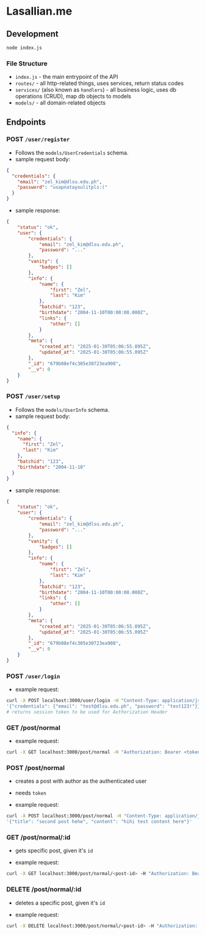 # Lasallian.me

## Development

```bash
node index.js
```

### File Structure

* `index.js` - the main entrypoint of the API
* `routes/` - all http-related things, uses services, return status codes
* `services/` (also known as `handlers`) - all business logic, uses db operations (CRUD), map db objects to models
* `models/` - all domain-related objects

## Endpoints

### POST `/user/register`

* Follows the `models/UserCredentials` schema.
* sample request body:

```json
{
  "credentials": {
    "email": "zel_kim@dlsu.edu.ph",
    "password": "usapnatayoulitpls:(" 
  }
}
```

* sample response:
```json
{
    "status": "ok",
    "user": {
        "credentials": {
            "email": "zel_kim@dlsu.edu.ph",
            "password": "..."
        },
        "vanity": {
            "badges": []
        },
        "info": {
            "name": {
                "first": "Zel",
                "last": "Kim"
            },
            "batchid": "123",
            "birthdate": "2004-11-10T00:00:00.000Z",
            "links": {
                "other": []
            }
        },
        "meta": {
            "created_at": "2025-01-30T05:06:55.095Z",
            "updated_at": "2025-01-30T05:06:55.095Z"
        },
        "_id": "679b08ef4c305e30723ea908",
        "__v": 0
    }
}
```

### POST `/user/setup`

* Follows the `models/UserInfo` schema.
* sample request body:

```json
{
  "info": {
    "name": {
      "first": "Zel",
      "last": "Kim"
    },
    "batchid": "123",
    "birthdate": "2004-11-10"
  }
}
```

* sample response:
```json
{
    "status": "ok",
    "user": {
        "credentials": {
            "email": "zel_kim@dlsu.edu.ph",
            "password": "..."
        },
        "vanity": {
            "badges": []
        },
        "info": {
            "name": {
                "first": "Zel",
                "last": "Kim"
            },
            "batchid": "123",
            "birthdate": "2004-11-10T00:00:00.000Z",
            "links": {
                "other": []
            }
        },
        "meta": {
            "created_at": "2025-01-30T05:06:55.095Z",
            "updated_at": "2025-01-30T05:06:55.095Z"
        },
        "_id": "679b08ef4c305e30723ea908",
        "__v": 0
    }
}
```

### POST `/user/login`

- example request:
```bash
curl -X POST localhost:3000/user/login -H "Content-Type: application/json" -d \
'{"credentials": {"email": "test@dlsu.edu.ph", "password": "test123!"}}'
# returns session token to be used for Authorization Header
```

### GET /post/normal

- example request:
```bash
curl -X GET localhost:3000/post/normal -H "Authorization: Bearer <token>"
```

### POST /post/normal
- creates a post with author as the authenticated user
- needs `token`

- example request:
```bash
curl -X POST localhost:3000/post/normal -H "Content-Type: application/json" -H "Authorization: Bearer <token>" -d \
'{"title": "second post hehe", "content": "hihi test content here"}'
```

### GET /post/normal/:id
- gets specific post, given it's `id`

- example request:
```bash
curl -X GET localhost:3000/post/normal/<post-id> -H "Authorization: Bearer <token>"
```

### DELETE /post/normal/:id
- deletes a specific post, given it's `id`

- example request:
```bash
curl -X DELETE localhost:3000/post/normal/<post-id> -H "Authorization: Bearer <token>"
```
